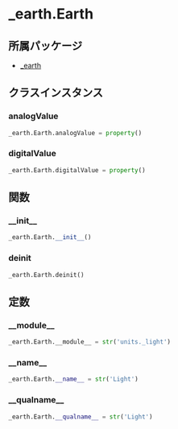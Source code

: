 # _earth.Earth

## 所属パッケージ
- [_earth](../../module/_earth)

## クラスインスタンス

### analogValue
```python
_earth.Earth.analogValue = property()
```

### digitalValue
```python
_earth.Earth.digitalValue = property()
```

## 関数

### \_\_init\_\_
```python
_earth.Earth.__init__()
```

### deinit
```python
_earth.Earth.deinit()
```

## 定数

### \_\_module\_\_
```python
_earth.Earth.__module__ = str('units._light')
```

### \_\_name\_\_
```python
_earth.Earth.__name__ = str('Light')
```

### \_\_qualname\_\_
```python
_earth.Earth.__qualname__ = str('Light')
```
